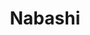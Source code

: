 ---
layout: post
layout: main
title:  Nabashi
categories: [mohsen_yeganeh]
file: /assets/music/mohsen_yeganeh.mp3
---